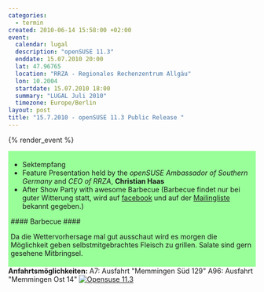 ```yaml
--- 
categories: 
  - termin
created: 2010-06-14 15:58:00 +02:00
event: 
  calendar: lugal
  description: "openSUSE 11.3"
  enddate: 15.07.2010 20:00
  lat: 47.96765
  location: "RRZA - Regionales Rechenzentrum Allgäu"
  lon: 10.2004
  startdate: 15.07.2010 18:00
  summary: "LUGAL Juli 2010"
  timezone: Europe/Berlin
layout: post
title: "15.7.2010 - openSUSE 11.3 Public Release "
---
```


{% render_event %}
<div style="background-color: #99FF99;padding: 5px;">
<ul>
<li>Sektempfang</li>
<li>Feature Presentation held by the <i>openSUSE Ambassador of Southern Germany</i> and <i>CEO of RRZA</i>, <b>Christian Haas</b></li>
<li>After Show Party with awesome Barbecue (Barbecue findet nur bei guter Witterung statt, wird auf <a href="http://www.facebook.com/event.php?eid=113435228704503">facebook</a> und auf der <a href="http://listserv.primusnetz.de/mailman/listinfo/lugal">Mailingliste</a> bekannt gegeben.)</li>
</ul>
#### Barbecue ####

Da die Wettervorhersage mal gut ausschaut wird es morgen die Möglichkeit geben 
selbstmitgebrachtes Fleisch zu grillen. 
Salate sind gern gesehene Mitbringsel.
</div>
<b>Anfahrtsmöglichkeiten:</b>
A7: Ausfahrt "Memmingen Süd 129"
A96: Ausfahrt "Memmingen Ost 14"
<a href="http://de.opensuse.org/openSUSE_11.3"><img src="http://counter.opensuse.org/11.3/medium" alt="Opensuse 11.3"></a>

